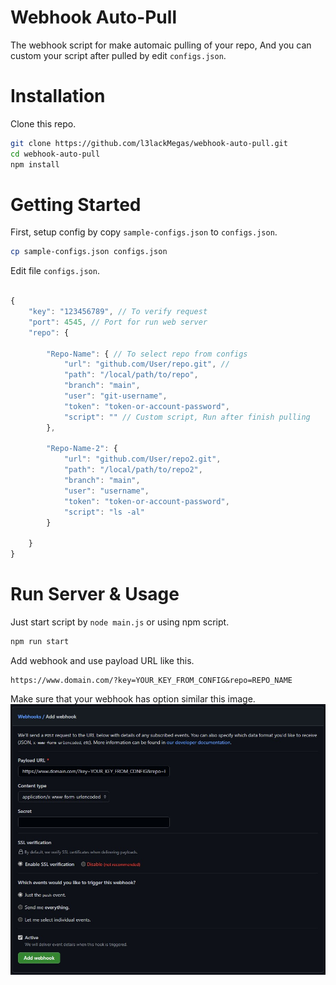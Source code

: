 # Webhook Auto-Pull
 The webhook script for make automaic pulling of your repo, And you can custom your script after pulled by edit `configs.json`.

# Installation
Clone this repo.
```bash
git clone https://github.com/l3lackMegas/webhook-auto-pull.git
cd webhook-auto-pull
npm install
```

# Getting Started

First, setup config by copy `sample-configs.json` to `configs.json`.

```bash
cp sample-configs.json configs.json
```
Edit file `configs.json`.
```js

{
    "key": "123456789", // To verify request
    "port": 4545, // Port for run web server
    "repo": {

        "Repo-Name": { // To select repo from configs
            "url": "github.com/User/repo.git", //
            "path": "/local/path/to/repo",
            "branch": "main",
            "user": "git-username",
            "token": "token-or-account-password",
            "script": "" // Custom script, Run after finish pulling
        },

        "Repo-Name-2": {
            "url": "github.com/User/repo2.git",
            "path": "/local/path/to/repo2",
            "branch": "main",
            "user": "username",
            "token": "token-or-account-password",
            "script": "ls -al"
        }

    }
}
```
# Run Server & Usage
Just start script by `node main.js` or using npm script.
```bash
npm run start
```
Add webhook and use payload URL like this.
```
https://www.domain.com/?key=YOUR_KEY_FROM_CONFIG&repo=REPO_NAME
```
Make sure that your webhook has option similar this image.
![Webhook Add](https://github.com/l3lackMegas/webhook-auto-pull/raw/main/docs/add-webhook.jpg)
